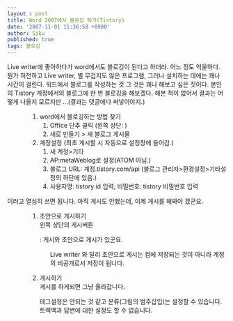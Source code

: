 ```yaml
---
layout : post
title: Word 2007에서 블로깅 하기(Tistory)
date: '2007-11-01 11:36:58 +0900'
author: Siku
published: true
tags: 블로깅
---
```

Live writer에 좋아하다가 word에서도 블로깅이 된다고 하더라. 어느 정도 억울하다. 뭔가 허전하고 Live writer, 별 무겁지도 않은 프로그램, 그러나 설치하는 데에는 꽤나 시간이 걸린다. 워드에서 블로그를 작성하는 것 그 것은 꽤나 해보고 싶은 짓이다. 본인의 Tistory 계정에서의 블로그에 한 번 블로깅을 해보겠다. 해본 적이 없어서 결과는 어떻게 나올지 모르지만 …(결과는 댓글에다 써넣어야지.)
<ol style="margin-left: 38pt;">
<li>
<div>word에서 블로깅하는 방법 찾기</div>
<ol>
<li>Office 단추 클릭 (왼쪽 상단: <img src="http://moneyup.host6.hostment.info/attach/1/ck200000000000.png" alt="" />)</li>
<li>새로 만들기 &gt; 새 블로그 게시물</li>
</ol>
</li>
<li>
<div>계정설정 (최초 게시할 시 자동으로 설정창에 들어감.)</div>
<ol>
<li>새 계정&gt;기타</li>
<li>AP:metaWeblog로 설정(ATOM 아님.)</li>
<li>블로그 URL: 계정.tistory.com/api (블로그 관리자&gt;환경설정&gt;기타설정의 하단에 있음.)</li>
<li>사용자명: tistory id 입력, 비밀번호: tistory 비밀번호 입력</li>
</ol>
</li>
</ol>
이러고 열심히 쓰면 됩니다. 아직 게시도 안했는데, 이제 게시를 해봐야 겠군요.
<ol style="margin-left: 38pt;">
<li>
<div>초안으로 게시하기</div>
<img src="http://moneyup.host6.hostment.info/attach/1/ck200000000001.png" alt="" align="left" />왼쪽 상단의 게시버튼

: 게시와 초안으로 게시가 있군요.
<p style="margin-left: 18pt;">Live writer 와 달리 초안으로 게시는 컴에 저장되는 것이 아니라 계정의 비공개로서 저장이 됩니다.</p>
</li>
<li>
<div>게시하기</div>
게시를 하게되면 그냥 올라갑니다.

테그설정은 안되는 것 같고 분류(그림의 범주삽입)는 설정할 수 있습니다. 트랙백과 답변에 대한 설정도 할 수 없습니다.</li>
</ol>


